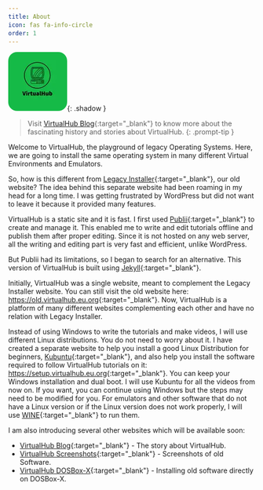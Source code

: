 ```yaml
---
title: About
icon: fas fa-info-circle
order: 1
---
```


<style>
img {
  border-radius: 15%;
}
</style>

![VirtualHub logo](/assets/about.webp){: .shadow }

> Visit [VirtualHub Blog](https://blog.virtualhub.eu.org){:target="_blank"} to know more about the fascinating history and stories about VirtualHub.
{: .prompt-tip }

Welcome to VirtualHub, the playground of legacy Operating Systems. Here, we are going to install the same operating system in many different Virtual Environments and Emulators.

So, how is this different from [Legacy Installer](https://legacyinstaller.pcriot.com/){:target="_blank"}, our old website? The idea behind this separate website had been roaming in my head for a long time. I was getting frustrated by WordPress but did not want to leave it because it provided many features.

VirtualHub is a static site and it is fast. I first used [Publii](https://getpublii.com/){:target="_blank"} to create and manage it. This enabled me to write and edit tutorials offline and publish them after proper editing. Since it is not hosted on any web server, all the writing and editing part is very fast and efficient, unlike WordPress.

But Publii had its limitations, so I began to search for an alternative. This version of VirtualHub is built using [Jekyll](https://jekyllrb.com/){:target="_blank"}.

Initially, VirtualHub was a single website, meant to complement the Legacy Installer website. You can still visit the old website here: <https://old.virtualhub.eu.org>{:target="_blank"}. Now, VirtualHub is a platform of many different websites complementing each other and have no relation with Legacy Installer.

Instead of using Windows to write the tutorials and make videos, I will use different Linux distributions. You do not need to worry about it. I have created a separate website to help you install a good Linux Distribution for beginners,  [Kubuntu](https://kubuntu.org){:target="_blank"}, and also help you install the software required to follow VirtualHub tutorials on it: <https://setup.virtualhub.eu.org>{:target="_blank"}. You can keep your Windows installation and dual boot. I will use Kubuntu for all the videos from now on. If you want, you can continue using Windows but the steps may need to be modified for you. For emulators and other software that do not have a Linux version or if the Linux version does not work properly, I will use [WINE](https://www.winehq.org/){:target="_blank"} to run them.

I am also introducing several other websites which will be available soon:

- [VirtualHub Blog](https://blog.virtualhub.eu.org){:target="_blank"} - The story about VirtualHub.
- [VirtualHub Screenshots](https://screenshots.virtualhub.eu.org){:target="_blank"} - Screenshots of old Software.
- [VirtualHub DOSBox-X](https://dosbox-x.virtualhub.eu.org){:target="_blank"} - Installing old software directly on DOSBox-X.
